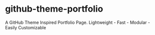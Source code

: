 # github-theme-portfolio
A GitHub Theme Inspired Portfolio Page. Lightweight - Fast - Modular - Easily Customizable
